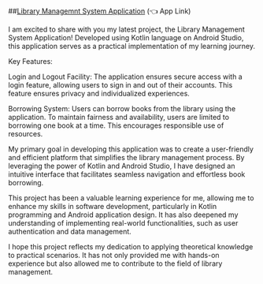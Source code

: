 ##[Library Managemnt System Application](https://drive.google.com/file/d/12dCoYqjhxDK_XMVV06iFNZuos4FXNDbt/view?usp=drive_link) (👈 App Link)

I am excited to share with you my latest project, the Library Management System Application! Developed using Kotlin language on Android Studio, this application serves as a practical implementation of my learning journey.

Key Features:

Login and Logout Facility: The application ensures secure access with a login feature, allowing users to sign in and out of their accounts. This feature ensures privacy and individualized experiences.

Borrowing System: Users can borrow books from the library using the application. To maintain fairness and availability, users are limited to borrowing one book at a time. This encourages responsible use of resources.

My primary goal in developing this application was to create a user-friendly and efficient platform that simplifies the library management process. By leveraging the power of Kotlin and Android Studio, I have designed an intuitive interface that facilitates seamless navigation and effortless book borrowing.

This project has been a valuable learning experience for me, allowing me to enhance my skills in software development, particularly in Kotlin programming and Android application design. It has also deepened my understanding of implementing real-world functionalities, such as user authentication and data management.

I hope this project reflects my dedication to applying theoretical knowledge to practical scenarios. It has not only provided me with hands-on experience but also allowed me to contribute to the field of library management.
